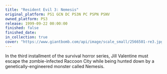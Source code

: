```yaml
---
title: "Resident Evil 3: Nemesis"
original_platform: PS1 GCN DC PS3N PC PSPN PSNV
owned_platform: PS3
release: 1999-09-22 00:00:00
finished: false
finished_date: 
in_collection: true
cover: "https://www.giantbomb.com/api/image/scale_small/2566501-re3.jpg"
---
```


In the third installment of the survival horror series, Jill Valentine must escape the zombie-infected Raccoon City while being hunted down by a genetically-engineered monster called Nemesis.
